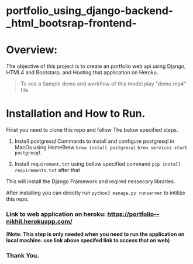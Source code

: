 # portfolio_using_django-backend-_html_bootsrap-frontend-

# Overview:
The objective of this project is to create an portfolio web api using Django, HTML4 and Bootstarp. and Hosting that application on Heroku.

> To see a Sample demo and workflow of this model play "demo.mp4" file.

# Installation and How to Run.
  Firist you need to clone this repo and follow The below specified steps.

  1) Install postgresql
      Commands to install and configure postgresql in MacOs using HomeBrew
      `brew install postgresql`
      `brew services start postgresql`
     
  2) Install `requirement.txt` using bellow specified command
      `pip install requirements.txt` after that 
      
  This will install the Django Framework and reqired nessecary libraries.

  After installing you can directly run `python3 manage.py runserver` to intilize this repo.
  

### Link to web application on heroku: https://portfolio--nikhil.herokuapp.com/

**(Note: This step is only needed when you need to run the application on local machine. use link above specifed link to access that on web)**


### Thank You.
